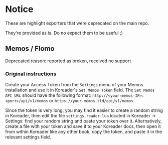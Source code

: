 # Notice

These are highlight exporters that were deprecated on the main repo.

They're provided as is. Do no expect them to be useful ;)


## Memos / Flomo

Deprecated reason: reported as broken, received no support

### Original instructions

Create your Access Token from the `Settings` menu of your Memos installation and use it in Koreader's `Set Memos Token` field. The `Set Memos API URL` should have the following format:
`http://<your-memos-IP>:<port>/api/v1/memos` 
or 
`https://your-memos.tld/api/v1/memos` 

Since the token is very long, you may find it easier to create a random string in Koreader, then edit the file `settings.reader.lua` located in Koreader -> Settings: find your random string and paste your token over it. Alternatively, create a file with your token and save it to your Koreader docs, then open it from within Koreader like any other book, copy the token, and paste it in the relevant settings field.


